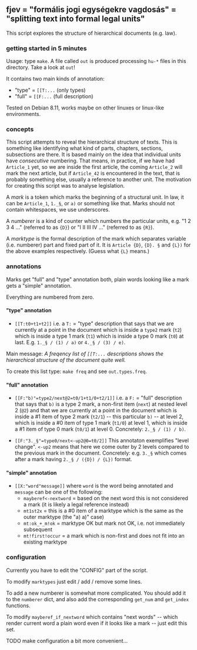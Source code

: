 ## fjev = "formális jogi egységekre vagdosás" = "splitting text into formal legal units"

This script explores the structure of hierarchical documents (e.g. law).

### getting started in 5 minutes

Usage: type `make`. A file called `out` is produced
processing `hu-*` files in this directory.
Take a look at `out`!

It contains two main kinds of annotation:
 * "type" = `[[T:...` (only types)
 * "full" = `[[F:...` (full description)

Tested on Debian 8.11, works maybe on other linuxes or linux-like environments.

### concepts

This script attempts to reveal the hierarchical structure of texts.
This is something like identifying
what kind of parts, chapters, sections, subsections are there. 
It is based mainly on the idea that individual units have
_consecutive_ numbering. That means, in practice,
if we have had `Article_1` yet, so we are inside the first article,
the coming `Article_2` will mark the next article,
but if `Article_42` is encountered in the text,
that is probably something else, usually a reference to another unit. 
The motivation for creating this script was to analyse legislation.

A _mark_ is a token which marks the beginning of a structural unit.
In law, it can be `Article_1`, `1._§`, or `a)` or something like that.
Marks should not contain whitespaces, we use underscores.

A _numberer_ is a kind of counter which numbers the particular units,
e.g. "1 2 3 4 ..." (referred to as `{D}`) or
"I II III IV ..." (referred to as `{R}`).

A _marktype_ is the formal description of the mark
which separates variable (i.e. numberer) part and fixed part of it.
It is `Article {D}`, `{D}. §` and `{L})` for the above examples respectively.
(Guess what `{L}` means.)

### annotations

Marks get "full" and "type" annotation both,
plain words looking like a mark gets a "simple" annotation.

Everything are numbered from zero.

#### "type" annotation

 * `[[T:t0+t1+t2]]`
i.e. a `T:` = "type" description that says
that we are currently at a point in the document which is 
inside a `type2` mark (`t2`)
which is inside a type 1 mark (`t1`)
which is inside a type 0 mark (`t0`) at last.
E.g. `1._§ / (1) / a)` or `4._§ / (3) / e)`.

Main message:
_A freqency list of `[[T:...` descriptions
shows the hierarchical structure of the document quite well._

To create this list type: `make freq` and see `out.types.freq`.

#### "full" annotation

 * `[[F:"b)"=type2/next@2=t0/1+t1/0+t2/1]]`
i.e. a `F:` = "full" description that says
that `b)` is a type 2 mark, a non-first item (`next`)
at nested level 2 (`@2`)
and that we are currently at a point in the document which is
inside a #1 item of type 2 mark (`t2/1`) -- this particular `b)` -- at level 2,
which is inside a #0 item of type 1 mark (`t1/0`) at level 1,
which is inside a #1 item of type 0 mark (`t0/1`) at level 0.
Concretely: `2._§ / (1) / b)`.

 * `[[F:"3._§"=type0/next<-up2@0=t0/2]]`
This annotaton exemplifies "level change".
`<-up2` means that here we come outer by 2 levels
compared to the previous mark in the document.
Concretely: e.g. `3._§` which comes after
a mark having `2._§ / ({D}) / {L})` format.

#### "simple" annotation

 * `[[X:"word"message]]`
where `word` is the word being annotated
and `message` can be one of the following:
   * `mayberef<-nextword` = based on the next word
this is not considered a mark (it is likely a legal reference instead)
   * `mt1st2x` = this is a #0 item of a marktype
which is the same as the outer marktype (the "a) a)" case)
   * `mt:ok_+_m!ok` = marktype OK but mark not OK,
i.e. not immediately subsequent
   * `mt!first!occur` = a mark which is non-first
and does not fit into an existing marktype

### configuration

Currently you have to edit the "CONFIG" part of the script.

To modify `marktypes` just edit / add / remove some lines.

To add a new numberer is somewhat more complicated.
You should add it to the `numberer` dict,
and also add the corresponding `get_num` and `get_index` functions.

To modify `mayberef_if_nextword` which contains "next words"
-- which render current word a plain word
even if it looks like a mark -- just edit this set.

TODO make configuration a bit more convenient...

